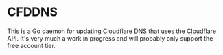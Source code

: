 # CFDDNS
This is a Go daemon for updating Cloudflare DNS that uses the Cloudflare API.
It's very much a work in progress and will probably only support the free
account tier.
